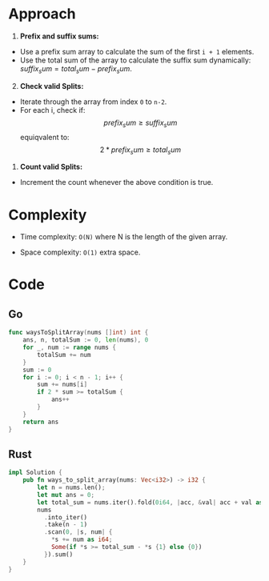 # Approach

1. **Prefix and suffix sums:**

- Use a prefix sum array to calculate the sum of the first `i + 1` elements.
- Use the total sum of the array to calculate the suffix sum dynamically: $suffix_sum = total_sum - prefix_sum$.

2. **Check valid Splits:**

- Iterate through the array from index `0` to `n-2`.
- For each i, check if:
  $$prefix_sum \ge suffix_sum$$
  equiqvalent to:
  $$2 * prefix_sum \ge total_sum$$

1. **Count valid Splits:**

- Increment the count whenever the above condition is true.

# Complexity

- Time complexity: `O(N)` where N is the length of the given array.

- Space complexity: `O(1)` extra space.

# Code

## Go

```go
func waysToSplitArray(nums []int) int {
    ans, n, totalSum := 0, len(nums), 0
    for _, num := range nums {
        totalSum += num
    }
    sum := 0
    for i := 0; i < n - 1; i++ {
        sum += nums[i]
        if 2 * sum >= totalSum {
            ans++
        }
    }
    return ans
}
```

## Rust

```rust
impl Solution {
    pub fn ways_to_split_array(nums: Vec<i32>) -> i32 {
        let n = nums.len();
        let mut ans = 0;
        let total_sum = nums.iter().fold(0i64, |acc, &val| acc + val as i64);
        nums
          .into_iter()
          .take(n - 1)
          .scan(0, |s, num| {
            *s += num as i64;
            Some(if *s >= total_sum - *s {1} else {0})
          }).sum()
    }
}
```
